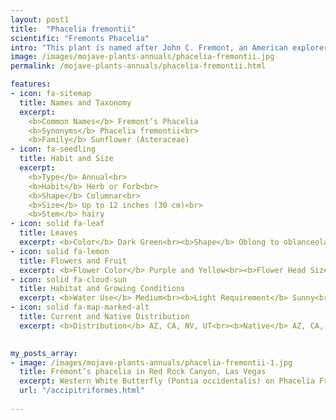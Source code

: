 ```yaml
---
layout: post1
title:  "Phacelia fremontii"
scientific: "Fremonts Phacelia"
intro: "This plant is named after John C. Fremont, an American explorer and soldier who spent a lot of time navigating the western United States. Members of the genus Phacelia are known to be very pollinator-friendly, attracting large numbers of native bees. Look for Fremont’s phacelia in sandy and gravelly soils around the lower and mid-elevations of the Spring Mountains. "
image: /images/mojave-plants-annuals/phacelia-fremontii.jpg
permalink: /mojave-plants-annuals/phacelia-fremontii.html

features:
- icon: fa-sitemap
  title: Names and Taxonomy
  excerpt: 
    <b>Common Names</b> Fremont’s Phacelia
    <b>Synonyms</b> Phacelia fremontii<br>
    <b>Family</b> Sunflower (Asteraceae)
- icon: fa-seedling
  title: Habit and Size
  excerpt: 
    <b>Type</b> Annual<br>
    <b>Habit</b> Herb or Forb<br>
    <b>Shape</b> Columnar<br>
    <b>Size</b> Up to 12 inches (30 cm)<br>
    <b>Stem</b> hairy
- icon: solid fa-leaf
  title: Leaves
  excerpt: <b>Color</b> Dark Green<br><b>Shape</b> Oblong to oblanceolate; deeply lobed to compound; segments mostly rounded<br><b>Edge</b> Deeply lobed<br><b>Arrangement</b> Alternate<br><b>Surface</b> Smooth
- icon: solid fa-lemon
  title: Flowers and Fruit
  excerpt: <b>Flower Color</b> Purple and Yellow<br><b>Flower Head Size</b> 1/4" up to 1” (1.5 to 2 cm) long<br><b>Number of Petals</b> 5<br><b>Bloom</b> Mar, Apr, May, Jun<br><b>Fruit</b> Achene 
- icon: solid fa-cloud-sun
  title: Habitat and Growing Conditions
  excerpt: <b>Water Use</b> Medium<br><b>Light Requirement</b> Sunny<br><b>Soil Moisture</b> Dry<br><b>Soil Description</b> Well-draining soil<br><b>Elevation</b> 2-5 thousand feet<br>
- icon: solid fa-map-marked-alt
  title: Current and Native Distribution
  excerpt: <b>Distribution</b> AZ, CA, NV, UT<br><b>Native</b> AZ, CA, NV, UT<br><b>Growing Zones</b> 7a-10b<br><b>Habitat Type</b> Plains, mesas, arid flats, shrub land and grasslands; gravelly soils along washes
   

my_posts_array:
- image: /images/mojave-plants-annuals/phacelia-fremontii-1.jpg
  title: Frémont’s phacelia in Red Rock Canyon, Las Vegas
  excerpt: Western White Butterfly (Pontia occidentalis) on Phacelia Fremontii (Frémont’s phacelia)
  url: "/accipitriformes.html"
 
---
```

  
  
  <p></p>
  